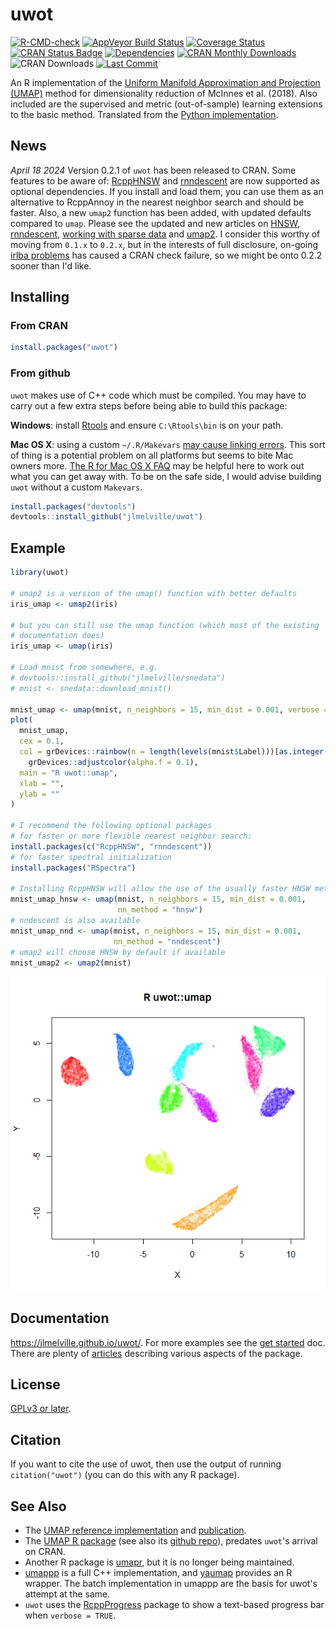 # uwot
<!-- badges: start -->
[![R-CMD-check](https://github.com/jlmelville/uwot/workflows/R-CMD-check/badge.svg)](https://github.com/jlmelville/uwot/actions)
[![AppVeyor Build Status](https://ci.appveyor.com/api/projects/status/github/jlmelville/uwot?branch=master&svg=true)](https://ci.appveyor.com/project/jlmelville/uwot)
[![Coverage Status](https://img.shields.io/codecov/c/github/jlmelville/uwot/master.svg)](https://app.codecov.io/github/jlmelville/uwot?branch=master)
[![CRAN Status Badge](http://www.r-pkg.org/badges/version/uwot)](https://cran.r-project.org/package=uwot)
[![Dependencies](https://tinyverse.netlify.com/badge/uwot)](https://cran.r-project.org/package=uwot)
[![CRAN Monthly Downloads](https://cranlogs.r-pkg.org/badges/uwot)](https://cran.r-project.org/package=uwot)
![CRAN Downloads](http://cranlogs.r-pkg.org/badges/grand-total/uwot)
[![Last Commit](https://img.shields.io/github/last-commit/jlmelville/uwot)](https://github.com/jlmelville/uwot)
<!-- badges: end -->

An R implementation of the
[Uniform Manifold Approximation and Projection (UMAP)](https://arxiv.org/abs/1802.03426)
method for dimensionality reduction of McInnes et al. (2018). Also included are
the supervised and metric (out-of-sample) learning extensions to the basic
method. Translated from the
[Python implementation](https://github.com/lmcinnes/umap).

## News

*April 18 2024* Version 0.2.1 of `uwot` has been released to CRAN. Some features 
to be aware of: [RcppHNSW](https://cran.r-project.org/package=rnndescent) and
[rnndescent](https://cran.r-project.org/package=rnndescent) are now supported as
optional dependencies. If you install and load them, you can use them as an
alternative to RcppAnnoy in the nearest neighbor search and should be faster.
Also, a new `umap2` function has been added, with updated defaults compared to
`umap`. Please see the updated and new articles on
[HNSW](https://jlmelville.github.io/uwot/articles/hnsw-umap.html), 
[rnndescent](https://jlmelville.github.io/uwot/articles/rnndescent-umap.html),
[working with sparse data](https://jlmelville.github.io/uwot/articles/sparse-data-example.html)
and [umap2](https://jlmelville.github.io/uwot/articles/umap2.html). I consider
this worthy of moving from `0.1.x` to `0.2.x`, but in the interests of full
disclosure, on-going
[irlba problems](https://github.com/jlmelville/uwot/issues/115) has caused a
CRAN check failure, so we might be onto 0.2.2 sooner than I'd like.

## Installing

### From CRAN

```R
install.packages("uwot")
```

### From github

`uwot` makes use of C++ code which must be compiled. You may have to carry out
a few extra steps before being able to build this package:

**Windows**: install
[Rtools](https://cran.r-project.org/bin/windows/Rtools/) and ensure
`C:\Rtools\bin` is on your path.

**Mac OS X**: using a custom `~/.R/Makevars`
[may cause linking errors](https://github.com/jlmelville/uwot/issues/1).
This sort of thing is a potential problem on all platforms but seems to bite
Mac owners more.
[The R for Mac OS X FAQ](https://cran.r-project.org/bin/macosx/RMacOSX-FAQ.html#Installation-of-source-packages)
may be helpful here to work out what you can get away with. To be on the safe
side, I would advise building `uwot` without a custom `Makevars`.

```R
install.packages("devtools")
devtools::install_github("jlmelville/uwot")
```

## Example

```R
library(uwot)

# umap2 is a version of the umap() function with better defaults
iris_umap <- umap2(iris)

# but you can still use the umap function (which most of the existing 
# documentation does)
iris_umap <- umap(iris)

# Load mnist from somewhere, e.g.
# devtools::install_github("jlmelville/snedata")
# mnist <- snedata::download_mnist()

mnist_umap <- umap(mnist, n_neighbors = 15, min_dist = 0.001, verbose = TRUE)
plot(
  mnist_umap,
  cex = 0.1,
  col = grDevices::rainbow(n = length(levels(mnist$Label)))[as.integer(mnist$Label)] |>
    grDevices::adjustcolor(alpha.f = 0.1),
  main = "R uwot::umap",
  xlab = "",
  ylab = ""
)

# I recommend the following optional packages
# for faster or more flexible nearest neighbor search:
install.packages(c("RcppHNSW", "rnndescent"))
# for faster spectral initialization
install.packages("RSpectra")

# Installing RcppHNSW will allow the use of the usually faster HNSW method:
mnist_umap_hnsw <- umap(mnist, n_neighbors = 15, min_dist = 0.001, 
                        nn_method = "hnsw")
# nndescent is also available
mnist_umap_nnd <- umap(mnist, n_neighbors = 15, min_dist = 0.001, 
                       nn_method = "nndescent")
# umap2 will choose HNSW by default if available
mnist_umap2 <- umap2(mnist)
```

![MNIST UMAP](man/figures/mnist-r.png)

## Documentation

<https://jlmelville.github.io/uwot/>. For more examples see the 
[get started](https://jlmelville.github.io/uwot/articles/uwot.html) doc.
There are plenty of [articles](https://jlmelville.github.io/uwot/articles/index.html)
describing various aspects of the package.

## License

[GPLv3 or later](https://www.gnu.org/licenses/gpl-3.0.txt).

## Citation

If you want to cite the use of uwot, then use the output of running 
`citation("uwot")` (you can do this with any R package).

## See Also

* The [UMAP reference implementation](https://github.com/lmcinnes/umap) and
[publication](https://arxiv.org/abs/1802.03426).
* The [UMAP R package](https://cran.r-project.org/package=umap)
(see also its [github repo](https://github.com/tkonopka/umap)), predates
`uwot`'s arrival on CRAN.
* Another R package is [umapr](https://github.com/ropensci-archive/umapr), but
it is no longer being maintained.
* [umappp](https://github.com/LTLA/umappp) is a full C++ implementation, and
[yaumap](https://github.com/LTLA/yaumap) provides an R wrapper. The batch
implementation in umappp are the basis for uwot's attempt at the same.
* `uwot` uses the [RcppProgress](https://cran.r-project.org/package=RcppProgress)
package to show a text-based progress bar when `verbose = TRUE`.
